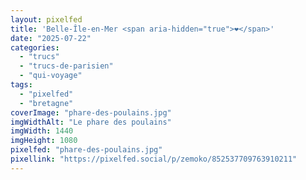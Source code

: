 ```yaml
---
layout: pixelfed
title: 'Belle-Île-en-Mer <span aria-hidden="true">❤️</span>'
date: "2025-07-22"
categories: 
  - "trucs"
  - "trucs-de-parisien"
  - "qui-voyage"
tags: 
  - "pixelfed"
  - "bretagne"
coverImage: "phare-des-poulains.jpg"
imgWidthAlt: "Le phare des poulains"
imgWidth: 1440
imgHeight: 1080
pixelfed: "phare-des-poulains.jpg"
pixellink: "https://pixelfed.social/p/zemoko/852537709763910211"
---
```

